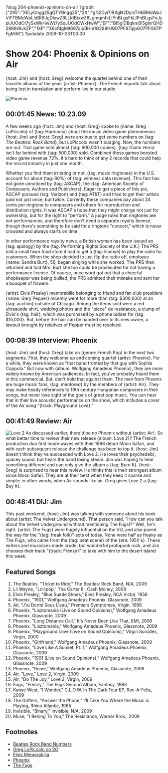 ?slug 204-phoenix-opinions-on-air
?graph {"295":"XELyCngg25gQTYBngg25","2X":"gN2Dyi7lRXgN2DylcTHkBMoWpJViFTBMoWpLldBtBJgDlxwZ8LLldBtxwZ8LgmqmfkLIPnBLgsFkLIPnBLgsFoJyplJUOdCt7ySxWkHwWt7ySxJUOdCWkHwW","EF":"BI5glDBqkmBI5glnrQHD298tH9JkZP","1XP":"X6cfdgMit697qipBHm1G298tHG07PF97qipG07PFG07PFgMit6"}
?pubdate 2009-10-23T00:00
# Show 204: Phoenix & Opinions on Air
{host: Jim} and {host: Greg} welcome the quartet behind one of their favorite albums of the year: {artist: Phoenix}. The French imports talk about being lost in translation and perform live in our studio.

![Phoenix](https://static.soundopinions.org/images/2010/phoenix.jpg)

## 00:01:45 News: 10.23.09
A few weeks ago {host: Jim} and {host: Greg} spoke to {name: Greg LoPiccolo} of {tag: Harmonix} about the music video game phenomenon. {host: Jim} and {host: Greg} were anxious to get some numbers on {tag: *The Beatles: Rock Band*}, but LoPiccolo wasn't budging. Now, the numbers are out. That game sold almost {tag: 600,000 copies}. {tag: *Guitar Hero*} isn't far behind with {tag: 500,000} sold. Combined these games boosted video game revenue 72%. It's hard to think of any 2 records that could help the record industry in just one month.

Whether you find them irritating or not, {tag: music ringtones} in the U.S. account for about {tag: 60%} of {tag: wireless data revenue}. This fact has not gone unnoticed by {tag: ASCAP}, the {tag: American Society of Composers, Authors and Publishers}. Eager to get a piece of this pie, ASCAP pursued {tag: Verizon} and {tag: AT&T} and tried to get their artists paid not just once, but twice. Currently these companies pay about 24 cents per ringtone to composers and others for reproduction and distribution rights. It was ASCAP's hope that they might charge not just for ownership, but for the right to "perform." A judge ruled that ringtones are not performances, and therefore don't need a separate royalty license, though there's something to be said for a ringtone "concert," which is never crowded and always starts on time.

In other performance royalty news, a British woman has been issued an {tag: apology} by the {tag: Performing Rights Society of the U.K.} The PRS told a small town food store it had to get a {tag: license} to play the radio for customers. When the shop decided to just flip the radio off, employee {name: Sandra Burt}, 56, began singing while she worked. The PRS then returned and told Mrs. Burt she too could be prosecuted for not having a performance license. Of course, once word got out that a cheerful shopkeeper was being bullied, the PRS admitted their mistake and sent her a bouquet of flowers.

{artist: Elvis Presley} memorabilia belonging to friend and fan club president {name: Gary Pepper} recently went for more than {tag: $300,000} at an {tag: auction} outside of Chicago. Among the items sold were a red ultrasuede shirt, wedding photos and the "piece" de resistance, a clump of Elvis's {tag: hair}, which was purchased by a phone bidder for {tag: $15,000}. But, before the hair can be handed over to its new owner, a lawsuit brought by relatives of Pepper must be resolved.

## 00:08:39 Interview: Phoenix

{host: Jim} and {host: Greg} take on {genre: French Pop} in the next two segments. First, they welcome up and coming quartet {artist: Phoenix}. For a while, they were known as "that band fronted by that guy with Sophia Coppola." But now with {album: Wolfgang Amadeus Phoenix}, they are more widely known by American audiences. In fact, you've probably heard them in this commercial. But, don't hold that against them. The men from Phoenix are huge music fans, {tag: mentored} by the members of {artist: Air}. They may make heady references to 19th century Hungarian composers in their songs, but never lose sight of the goals of great pop music. You can hear that in their live acoustic performance on the show, which includes a cover of the Air song "{track: Playground Love}." 

## 00:41:49 Review: Air
![Love 2](https://static.soundopinions.org/assets/204/1XP0.jpg)
As discussed earlier, there'd be no Phoenix without {artist: Air}. So what better time to review their new release {album: Love 2}? The French production duo first made waves with their 1998 debut Moon Safari, and with each subsequent release the challenge has been to top it. {host: Jim} doesn't think they've succeeded with Love 2. He loves their psychedelic, spacey sound, but hears the band losing steam. Jim was hoping to hear something different and can only give the album a {tag: Burn It}. {host: Greg} is surprised to hear this review. He thinks this is their strongest album since Moon Safari. They are at their best when they keep it sparse and simple; in other words, when Air sounds like air. Greg gives Love 2 a {tag: Buy It}.

## 00:48:41 DIJ: Jim
This past weekend, {host: Jim} was talking with someone about his book about {artist: The Velvet Underground}. That person said, "How can you talk about the Velvet Underground without mentioning The Fugs!?" Well, he's right. {artist: The Fugs} were hugely influential on the VU, and also paved the way for the "{tag: freak folk}" acts of today. None were half as freaky as The Fugs, who came from the {tag: beat scene} of the {era: 1950's}. These writers and musicians made crude, but wonderful protopunk rock, and Jim chooses their track "{track: Frenzy}" to take with him to the desert island this week.

## Featured Songs
1. The Beatles, "Ticket to Ride," The Beatles: Rock Band, N/A, 2009
2. Lil Wayne, "Lollipop," Tha Carter III, Cash Money, 2008
3. Elvis Presley, "Blue Suede Shoes," Elvis Presley, RCA Victor, 1956
4. Phoenix, "1901," Wolfgang Amadeus Phoenix, Glassnote, 2009
5. Air, "J'ai Dormi Sous L'eau," Premiers Symptomes, Virgin, 1998
6. Phoenix, "Lisztomania (Live on Sound Opinions)," Wolfgang Amadeus Phoenix, Glassnote, 2009 
7. Phoenix, "Long Distance Call," It's Never Been Like That, EMI, 2006 
8. Phoenix, "Lisztomania," Wolfgang Amadeus Phoenix, Glassnote, 2009
9. Phoenix, "Playground Love (Live on Sound Opinions)," Virgin Suicides, Virgin, 2000 
10. Phoenix, "Girlfriend," Wolfgang Amadeus Phoenix, Glassnote, 2009
11. Phoenix, "Love Like A Sunset, Pt. 1," Wolfgang Amadeus Phoenix, Glassnote, 2009
12. Phoenix, "1901 (Live on Sound Opinions)," Wolfgang Amadeus Phoenix, Glassnote, 2009 
13. Phoenix, "Rome," Wolfgang Amadeus Phoenix, Glassnote, 2009
14. Air, "Love," Love 2, Virgin, 2009
15. Air, "Do The Joy," Love 2, Virgin, 2009
16. Fugs, "Frenzy," The Fugs Second Album, Fantasy, 1993
17. Kanye West, "I Wonder," G.L.O.W. In The Dark Tour EP, Roc-A-Fella, 2009
18. The Drifters, "Answer the Phone," I'll Take You Where the Music is Playing, Rhino Atlantic, 1965
19. Invisible, "Binary," Invisible, N/A, 2009
20. Muse, "I Belong To You," The Resistance, Warner Bros., 2009

## Footnotes 
- [Beatles Rock Band Numbers](http://www.billboard.com/news/beatles-boost-music-game-sales-to-new-high-1004023739.story)
- [Greg LoPiccolo on SO](http://www.soundopinions.org/show/201/#greglopiccolo)
- [Elvis Memorabilia](https://www.liveauctioneers.com/catalog/19734_the-gary-pepper-elvis-presley-collection/)
- [Phoenix](http://www.wearephoenix.com/)
- [The Fugs](http://www.thefugs.com/)
